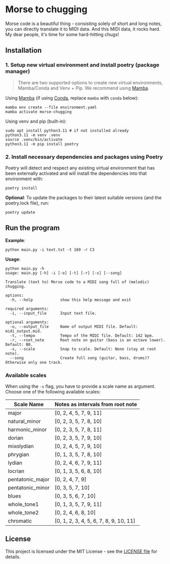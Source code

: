 # Morse to chugging

Morse code is a beautiful thing - consisting solely of short and long notes, you can directly translate it to MIDI data.
And this MIDI data, it rocks hard.
My dear people, it's time for some hard-hitting chugs!

## Installation

### 1. Setup new virtual environment and install poetry (package manager)

> There are two supported options to create new virtual environments, Mamba/Conda and Venv + Pip.
> We recommend using [Mamba](https://mamba.readthedocs.io/en/latest/index.html).

Using [Mamba](https://mamba.readthedocs.io/en/latest/index.html) (if using [Conda](https://docs.conda.io/en/latest/), replace `mamba` with `conda` below):

```shell
mamba env create --file environment.yaml
mamba activate morse-chugging
```

Using venv and pip (built-in):

```shell
sudo apt install python3.11 # if not installed already
python3.11 -m venv .venv
source .venv/bin/activate
python3.11 -m pip install poetry
```

### 2. Install necessary dependencies and packages using Poetry

Poetry will detect and respect any existing virtual environment that has been externally activated and will install the dependencies into that environment with:

```shell
poetry install
```

**Optional**: To update the packages to their latest suitable versions (and the poetry.lock file), run:

```shell
poetry update
```

## Run the program

**Example**:

```shell
python main.py -i text.txt -t 169 -r C3
```

**Usage**:

```shell
python main.py -h
usage: main.py [-h] -i [-o] [-t] [-r] [-s] [--song]

Translate (text to) Morse code to a MIDI song full of (melodic) chugging.

options:
  -h, --help            show this help message and exit

required arguments:
  -i, --input_file      Input text file.

optional arguments:
  -o, --output_file     Name of output MIDI file. Default: midi_output.mid.
  -t, --tempo           Tempo of the MIDI file. Default: 142 bpm.
  -r, --root_note       Root note on guitar (bass is an octave lower). Default: B0.
  -s, --scale           Snap to scale. Default: None (stay at root note).
  --song                Create full song (guitar, bass, drums)? Otherwise only one track.
```

### Available scales

When using the `-s` flag, you have to provide a scale name as argument. Choose one of the following available scales:

| Scale Name         | Notes as intervals from root note          |
|--------------------|--------------------------------------------|
| major              | [0, 2, 4, 5, 7, 9, 11]                     |
| natural_minor      | [0, 2, 3, 5, 7, 8, 10]                     |
| harmonic_minor     | [0, 2, 3, 5, 7, 8, 11]                     |
| dorian             | [0, 2, 3, 5, 7, 9, 10]                     |
| mixolydian         | [0, 2, 4, 5, 7, 9, 10]                     |
| phrygian           | [0, 1, 3, 5, 7, 8, 10]                     |
| lydian             | [0, 2, 4, 6, 7, 9, 11]                     |
| locrian            | [0, 1, 3, 5, 6, 8, 10]                     |
| pentatonic_major   | [0, 2, 4, 7, 9]                            |
| pentatonic_minor   | [0, 3, 5, 7, 10]                           |
| blues              | [0, 3, 5, 6, 7, 10]                        |
| whole_tone1        | [0, 1, 3, 5, 7, 9, 11]                     |
| whole_tone2        | [0, 2, 4, 6, 8, 10]                        |
| chromatic          | [0, 1, 2, 3, 4, 5, 6, 7, 8, 9, 10, 11]     |

## License

This project is licensed under the MIT License - see the [LICENSE file](./LICENSE) for details.
